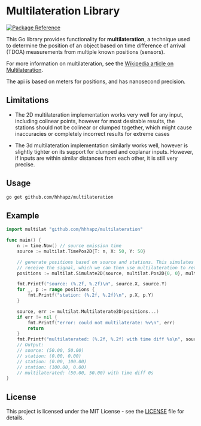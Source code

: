 # Multilateration Library

[![Package Reference](https://pkg.go.dev/badge/github.com/hhhapz/multilateration)](https://pkg.go.dev/github.com/hhhapz/multilateration)

This Go library provides functionality for **multilateration**, a technique used to determine the position of an object based on time difference of arrival (TDOA) measurements from multiple known positions (sensors).

For more information on multilateration, see the [Wikipedia article on Multilateration](https://en.wikipedia.org/wiki/Multilateration).

The api is based on meters for positions, and has nanosecond precision.

## Limitations

- The 2D multilateration implementation works very well for any input, including colinear points, however for most desirable results, the stations should not be colinear or clumped together, which might cause inaccuracies or completely incorrect results for extreme cases

- The 3d multilateration implementation similarly works well, however is slightly tighter on its support for clumped and coplanar inputs. However, if inputs are within similar distances from each other, it is still very precise.

## Usage

```bash
go get github.com/hhhapz/multilateration
```

## Example

```go
import multilat "github.com/hhhapz/multilateration"

func main() {
	n := time.Now() // source emission time
	source := multilat.TimePos2D{T: n, X: 50, Y: 50}

	// generate positions based on source and stations. This simulates when stations will
	// receive the signal, which we can then use multilateration to retrieve the source.
	positions := multilat.Simulate2D(source, multilat.Pos2D{0, 0}, multilat.Pos2D{0, 100}, multilat.Pos2D{100, 0})

	fmt.Printf("source: (%.2f, %.2f)\n", source.X, source.Y)
	for _, p := range positions {
		fmt.Printf("station: (%.2f, %.2f)\n", p.X, p.Y)
	}

	source, err := multilat.Multilaterate2D(positions...)
	if err != nil {
		fmt.Printf("error: could not multilaterate: %v\n", err)
		return
	}
	fmt.Printf("multilaterated: (%.2f, %.2f) with time diff %s\n", source.X, source.Y, n.Sub(source.T))
	// Output:
	// source: (50.00, 50.00)
	// station: (0.00, 0.00)
	// station: (0.00, 100.00)
	// station: (100.00, 0.00)
	// multilaterated: (50.00, 50.00) with time diff 0s
}
```

## License

This project is licensed under the MIT License - see the [LICENSE](LICENSE) file for details.
